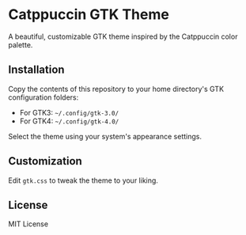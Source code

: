 # Catppuccin GTK Theme

A beautiful, customizable GTK theme inspired by the Catppuccin color palette.

## Installation

Copy the contents of this repository to your home directory's GTK configuration folders:

- For GTK3: `~/.config/gtk-3.0/`
- For GTK4: `~/.config/gtk-4.0/`

Select the theme using your system's appearance settings.

## Customization

Edit `gtk.css` to tweak the theme to your liking.

## License

MIT License
